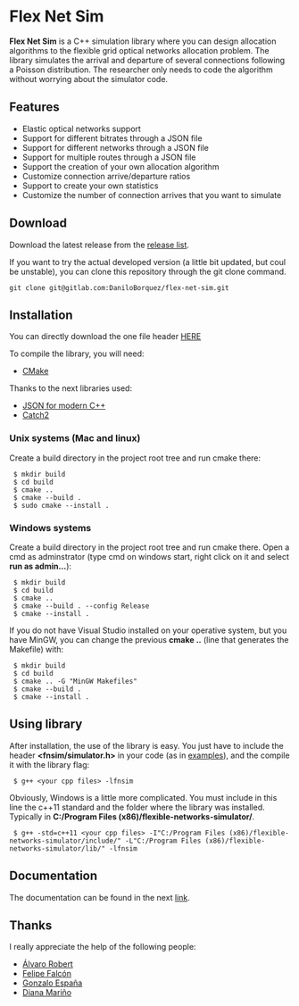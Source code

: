 # Flex Net Sim

**Flex Net Sim** is a C++ simulation library where you can design allocation algorithms to the flexible grid optical networks allocation problem. The library simulates the arrival and departure of several connections following a Poisson distribution. The researcher only needs to code the algorithm without worrying about the simulator code.

## Features

- Elastic optical networks support
- Support for different bitrates through a JSON file
- Support for different networks through a JSON file
- Support for multiple routes through a JSON file
- Support the creation of your own allocation algorithm
- Customize connection arrive/departure ratios
- Support to create your own statistics
- Customize the number of connection arrives that you want to simulate

## Download

Download the latest release from the [release list](https://gitlab.com/DaniloBorquez/flex-net-sim/-/releases). 

If you want to try the actual developed version (a little bit updated, but coul be unstable), you can clone this repository through the git clone command.

```
git clone git@gitlab.com:DaniloBorquez/flex-net-sim.git
```

## Installation
You can directly download the one file header <a id="raw-url" href="https://daniloborquez.gitlab.io/flex-net-sim/simulator.hpp">HERE</a>

To compile the library, you will need:
- [CMake](https://cmake.org)

Thanks to the next libraries used:
- [JSON for modern C++](https://github.com/nlohmann/json)
- [Catch2](https://github.com/catchorg/Catch2)

### Unix systems (Mac and linux)

Create a build directory in the project root tree and run cmake there:
```
 $ mkdir build
 $ cd build
 $ cmake ..
 $ cmake --build .
 $ sudo cmake --install .
```

### Windows systems 

Create a build directory in the project root tree and run cmake there. Open a cmd as adminstrator (type cmd on windows start, right click on it and select **run as admin...**):
```
 $ mkdir build
 $ cd build
 $ cmake .. 
 $ cmake --build . --config Release
 $ cmake --install .
```

If you do not have Visual Studio installed on your operative system, but you have MinGW, you can change the previous **cmake ..** (line that generates the Makefile) with:
```
 $ mkdir build
 $ cd build
 $ cmake .. -G "MinGW Makefiles"
 $ cmake --build .
 $ cmake --install .
```

## Using  library

After installation, the use of the library is easy. You just have to include the header **<fnsim/simulator.h>** in your code (as in [examples](https://gitlab.com/DaniloBorquez/flex-net-sim/-/tree/master/examples)), and the compile it with the library flag:
```
 $ g++ <your cpp files> -lfnsim
```
Obviously, Windows is a little more complicated. You must include in this line the c++11 standard and the folder where the library was installed. Typically in **C:/Program Files (x86)/flexible-networks-simulator/**.

```
 $ g++ -std=c++11 <your cpp files> -I"C:/Program Files (x86)/flexible-networks-simulator/include/" -L"C:/Program Files (x86)/flexible-networks-simulator/lib/" -lfnsim
```

## Documentation

The documentation can be found in the next [link](http://daniloborquez.gitlab.io/flex-net-sim).

## Thanks

I really appreciate the help of the following people:
- [Álvaro Robert](https://gitlab.com/robstrings97)
- [Felipe Falcón](https://gitlab.com/ffalcon)
- [Gonzalo España](https://gitlab.com/GonzaloEspana)
- [Diana Mariño](https://gitlab.com/DianaMarino)